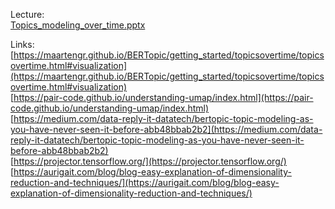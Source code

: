 Lecture:  
[Topics_modeling_over_time.pptx](Topics_modeling_over_time.pptx)  

Links:  
[https://maartengr.github.io/BERTopic/getting_started/topicsovertime/topicsovertime.html#visualization](https://maartengr.github.io/BERTopic/getting_started/topicsovertime/topicsovertime.html#visualization)  
[https://pair-code.github.io/understanding-umap/index.html](https://pair-code.github.io/understanding-umap/index.html)  
[https://medium.com/data-reply-it-datatech/bertopic-topic-modeling-as-you-have-never-seen-it-before-abb48bbab2b2](https://medium.com/data-reply-it-datatech/bertopic-topic-modeling-as-you-have-never-seen-it-before-abb48bbab2b2)  
[https://projector.tensorflow.org/](https://projector.tensorflow.org/)  
[https://aurigait.com/blog/blog-easy-explanation-of-dimensionality-reduction-and-techniques/](https://aurigait.com/blog/blog-easy-explanation-of-dimensionality-reduction-and-techniques/)  
